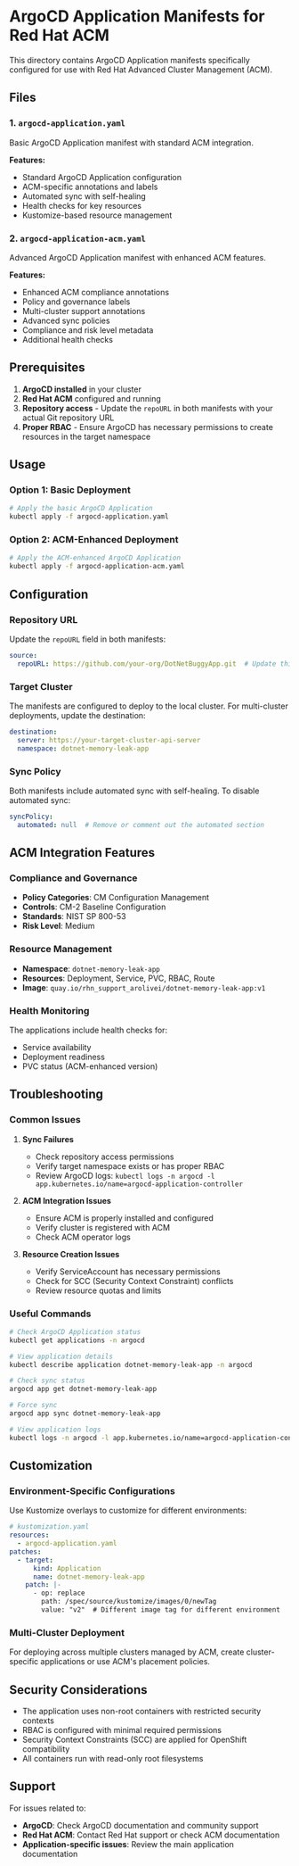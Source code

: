 # ArgoCD Application Manifests for Red Hat ACM

This directory contains ArgoCD Application manifests specifically configured for use with Red Hat Advanced Cluster Management (ACM).

## Files

### 1. `argocd-application.yaml`
Basic ArgoCD Application manifest with standard ACM integration.

**Features:**
- Standard ArgoCD Application configuration
- ACM-specific annotations and labels
- Automated sync with self-healing
- Health checks for key resources
- Kustomize-based resource management

### 2. `argocd-application-acm.yaml`
Advanced ArgoCD Application manifest with enhanced ACM features.

**Features:**
- Enhanced ACM compliance annotations
- Policy and governance labels
- Multi-cluster support annotations
- Advanced sync policies
- Compliance and risk level metadata
- Additional health checks

## Prerequisites

1. **ArgoCD installed** in your cluster
2. **Red Hat ACM** configured and running
3. **Repository access** - Update the `repoURL` in both manifests with your actual Git repository URL
4. **Proper RBAC** - Ensure ArgoCD has necessary permissions to create resources in the target namespace

## Usage

### Option 1: Basic Deployment
```bash
# Apply the basic ArgoCD Application
kubectl apply -f argocd-application.yaml
```

### Option 2: ACM-Enhanced Deployment
```bash
# Apply the ACM-enhanced ArgoCD Application
kubectl apply -f argocd-application-acm.yaml
```

## Configuration

### Repository URL
Update the `repoURL` field in both manifests:
```yaml
source:
  repoURL: https://github.com/your-org/DotNetBuggyApp.git  # Update this
```

### Target Cluster
The manifests are configured to deploy to the local cluster. For multi-cluster deployments, update the destination:
```yaml
destination:
  server: https://your-target-cluster-api-server
  namespace: dotnet-memory-leak-app
```

### Sync Policy
Both manifests include automated sync with self-healing. To disable automated sync:
```yaml
syncPolicy:
  automated: null  # Remove or comment out the automated section
```

## ACM Integration Features

### Compliance and Governance
- **Policy Categories**: CM Configuration Management
- **Controls**: CM-2 Baseline Configuration
- **Standards**: NIST SP 800-53
- **Risk Level**: Medium

### Resource Management
- **Namespace**: `dotnet-memory-leak-app`
- **Resources**: Deployment, Service, PVC, RBAC, Route
- **Image**: `quay.io/rhn_support_arolivei/dotnet-memory-leak-app:v1`

### Health Monitoring
The applications include health checks for:
- Service availability
- Deployment readiness
- PVC status (ACM-enhanced version)

## Troubleshooting

### Common Issues

1. **Sync Failures**
   - Check repository access permissions
   - Verify target namespace exists or has proper RBAC
   - Review ArgoCD logs: `kubectl logs -n argocd -l app.kubernetes.io/name=argocd-application-controller`

2. **ACM Integration Issues**
   - Ensure ACM is properly installed and configured
   - Verify cluster is registered with ACM
   - Check ACM operator logs

3. **Resource Creation Issues**
   - Verify ServiceAccount has necessary permissions
   - Check for SCC (Security Context Constraint) conflicts
   - Review resource quotas and limits

### Useful Commands

```bash
# Check ArgoCD Application status
kubectl get applications -n argocd

# View application details
kubectl describe application dotnet-memory-leak-app -n argocd

# Check sync status
argocd app get dotnet-memory-leak-app

# Force sync
argocd app sync dotnet-memory-leak-app

# View application logs
kubectl logs -n argocd -l app.kubernetes.io/name=argocd-application-controller
```

## Customization

### Environment-Specific Configurations
Use Kustomize overlays to customize for different environments:

```yaml
# kustomization.yaml
resources:
  - argocd-application.yaml
patches:
  - target:
      kind: Application
      name: dotnet-memory-leak-app
    patch: |-
      - op: replace
        path: /spec/source/kustomize/images/0/newTag
        value: "v2"  # Different image tag for different environment
```

### Multi-Cluster Deployment
For deploying across multiple clusters managed by ACM, create cluster-specific applications or use ACM's placement policies.

## Security Considerations

- The application uses non-root containers with restricted security contexts
- RBAC is configured with minimal required permissions
- Security Context Constraints (SCC) are applied for OpenShift compatibility
- All containers run with read-only root filesystems

## Support

For issues related to:
- **ArgoCD**: Check ArgoCD documentation and community support
- **Red Hat ACM**: Contact Red Hat support or check ACM documentation
- **Application-specific issues**: Review the main application documentation
